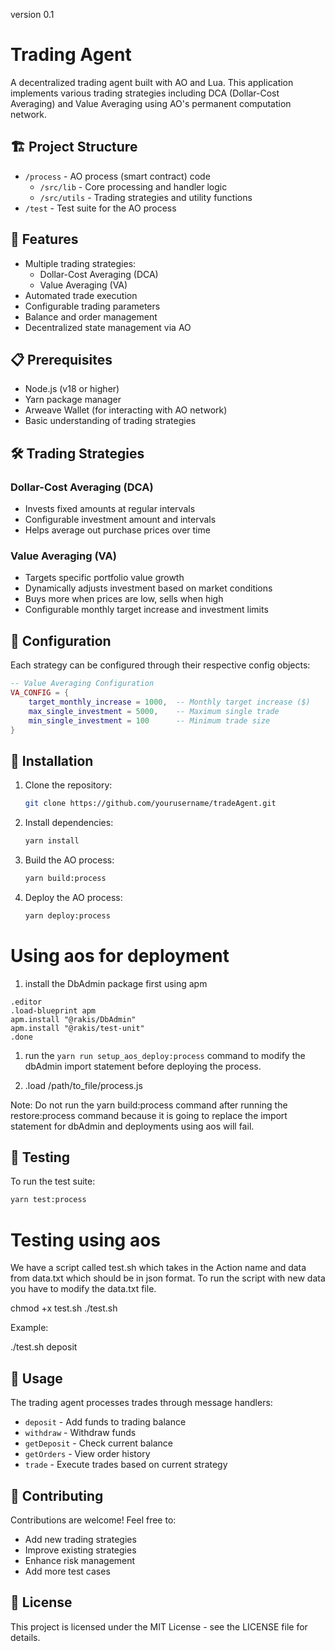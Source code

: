 version 0.1
# Trading Agent

A decentralized trading agent built with AO and Lua. This application implements various trading strategies including DCA (Dollar-Cost Averaging) and Value Averaging using AO's permanent computation network.

## 🏗️ Project Structure

- `/process` - AO process (smart contract) code
  - `/src/lib` - Core processing and handler logic
  - `/src/utils` - Trading strategies and utility functions
- `/test` - Test suite for the AO process

## 🚀 Features

- Multiple trading strategies:
  - Dollar-Cost Averaging (DCA)
  - Value Averaging (VA)
- Automated trade execution
- Configurable trading parameters
- Balance and order management
- Decentralized state management via AO

## 📋 Prerequisites

- Node.js (v18 or higher)
- Yarn package manager
- Arweave Wallet (for interacting with AO network)
- Basic understanding of trading strategies

## 🛠️ Trading Strategies

### Dollar-Cost Averaging (DCA)

- Invests fixed amounts at regular intervals
- Configurable investment amount and intervals
- Helps average out purchase prices over time

### Value Averaging (VA)

- Targets specific portfolio value growth
- Dynamically adjusts investment based on market conditions
- Buys more when prices are low, sells when high
- Configurable monthly target increase and investment limits

## 💼 Configuration

Each strategy can be configured through their respective config objects:

```lua
-- Value Averaging Configuration
VA_CONFIG = {
    target_monthly_increase = 1000,  -- Monthly target increase ($)
    max_single_investment = 5000,    -- Maximum single trade
    min_single_investment = 100      -- Minimum trade size
}
```

## 🔧 Installation

1. Clone the repository:

   ```bash
   git clone https://github.com/yourusername/tradeAgent.git
   ```

2. Install dependencies:

   ```bash
   yarn install
   ```

3. Build the AO process:

   ```bash
   yarn build:process
   ```

4. Deploy the AO process:
   ```bash
   yarn deploy:process
   ```

# Using aos for deployment

1. install the DbAdmin package first using apm

```
.editor
.load-blueprint apm
apm.install "@rakis/DbAdmin"
apm.install "@rakis/test-unit"
.done
```

1. run the `yarn run setup_aos_deploy:process` command to modify the dbAdmin import statement before deploying the process.

2. .load /path/to_file/process.js

Note: Do not run the yarn build:process command after running the restore:process command because it is going to replace the import statement for dbAdmin and deployments using aos will fail.

## 🧪 Testing

To run the test suite:

```bash
yarn test:process
```

# Testing using aos

We have a script called test.sh which takes in the Action name and data from data.txt which should be in json format. To run the script with new data you have to modify the data.txt file.

chmod +x test.sh
./test.sh <action>

Example:

./test.sh deposit

## 📝 Usage

The trading agent processes trades through message handlers:

- `deposit` - Add funds to trading balance
- `withdraw` - Withdraw funds
- `getDeposit` - Check current balance
- `getOrders` - View order history
- `trade` - Execute trades based on current strategy

## 🤝 Contributing

Contributions are welcome! Feel free to:

- Add new trading strategies
- Improve existing strategies
- Enhance risk management
- Add more test cases

## 📜 License

This project is licensed under the MIT License - see the LICENSE file for details.
